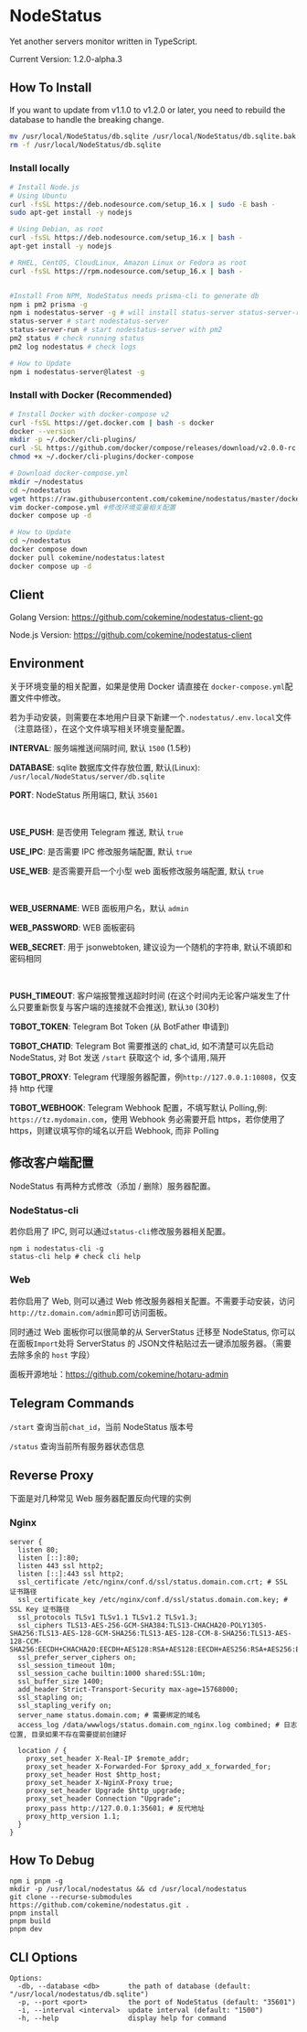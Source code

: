 # NodeStatus

Yet another servers monitor written in TypeScript.

Current Version: 1.2.0-alpha.3

## How To Install

If you want to update from v1.1.0 to v1.2.0 or later, you need to rebuild the database to handle the breaking change.

```bash
mv /usr/local/NodeStatus/db.sqlite /usr/local/NodeStatus/db.sqlite.bak
rm -f /usr/local/NodeStatus/db.sqlite
```

### Install locally

```bash
# Install Node.js
# Using Ubuntu
curl -fsSL https://deb.nodesource.com/setup_16.x | sudo -E bash -
sudo apt-get install -y nodejs

# Using Debian, as root
curl -fsSL https://deb.nodesource.com/setup_16.x | bash -
apt-get install -y nodejs

# RHEL, CentOS, CloudLinux, Amazon Linux or Fedora as root
curl -fsSL https://rpm.nodesource.com/setup_16.x | bash -


#Install From NPM, NodeStatus needs prisma-cli to generate db
npm i pm2 prisma -g
npm i nodestatus-server -g # will install status-server status-server-run in your computer
status-server # start nodestatus-server
status-server-run # start nodestatus-server with pm2
pm2 status # check running status
pm2 log nodestatus # check logs

# How to Update
npm i nodestatus-server@latest -g
```

### Install with Docker (Recommended)

```bash
# Install Docker with docker-compose v2
curl -fsSL https://get.docker.com | bash -s docker
docker --version
mkdir -p ~/.docker/cli-plugins/
curl -SL https://github.com/docker/compose/releases/download/v2.0.0-rc.3/docker-compose-linux-amd64 -o ~/.docker/cli-plugins/docker-compose # for x86_64
chmod +x ~/.docker/cli-plugins/docker-compose

# Download docker-compose.yml
mkdir ~/nodestatus
cd ~/nodestatus
wget https://raw.githubusercontent.com/cokemine/nodestatus/master/docker-compose.yml
vim docker-compose.yml #修改环境变量相关配置
docker compose up -d

# How to Update
cd ~/nodestatus
docker compose down
docker pull cokemine/nodestatus:latest
docker compose up -d
```

## Client

Golang Version: https://github.com/cokemine/nodestatus-client-go

Node.js Version: https://github.com/cokemine/nodestatus-client

## Environment

关于环境变量的相关配置，如果是使用 Docker 请直接在 `docker-compose.yml`配置文件中修改。

若为手动安装，则需要在本地用户目录下新建一个`.nodestatus/.env.local`文件（注意路径），在这个文件填写相关环境变量配置。

**INTERVAL**: 服务端推送间隔时间, 默认 `1500` (1.5秒)

**DATABASE**: sqlite 数据库文件存放位置, 默认(Linux): `/usr/local/NodeStatus/server/db.sqlite`

**PORT**: NodeStatus 所用端口, 默认 `35601`

&nbsp;

**USE_PUSH**: 是否使用 Telegram 推送, 默认 `true`

**USE_IPC**: 是否需要 IPC 修改服务端配置, 默认 `true`

**USE_WEB**: 是否需要开启一个小型 web 面板修改服务端配置, 默认 `true`

&nbsp;

**WEB_USERNAME**: WEB 面板用户名，默认 `admin`

**WEB_PASSWORD**: WEB 面板密码

**WEB_SECRET**: 用于 jsonwebtoken, 建议设为一个随机的字符串, 默认不填即和密码相同

&nbsp;

**PUSH_TIMEOUT**: 客户端报警推送超时时间 (在这个时间内无论客户端发生了什么只要重新恢复与客户端的连接就不会推送),  默认`30` (30秒)

**TGBOT_TOKEN**: Telegram Bot Token (从 BotFather 申请到)

**TGBOT_CHATID**: Telegram Bot 需要推送的 chat_id, 如不清楚可以先启动 NodeStatus, 对 Bot 发送 `/start` 获取这个 id, 多个请用`,`隔开

**TGBOT_PROXY**: Telegram 代理服务器配置，例`http://127.0.0.1:10808`，仅支持 http 代理

**TGBOT_WEBHOOK**: Telegram Webhook 配置，不填写默认 Polling,例: `https://tz.mydomain.com`，使用 Webhook 务必需要开启 https，若你使用了https，则建议填写你的域名以开启  Webhook, 而非 Polling

## 修改客户端配置

NodeStatus 有两种方式修改（添加 / 删除）服务器配置。

### NodeStatus-cli

若你启用了 IPC, 则可以通过`status-cli`修改服务器相关配置。

```shell
npm i nodestatus-cli -g
status-cli help # check cli help
```

### Web

若你启用了 Web, 则可以通过 Web 修改服务器相关配置。不需要手动安装，访问`http://tz.domain.com/admin`即可访问面板。

同时通过 Web 面板你可以很简单的从 ServerStatus 迁移至 NodeStatus, 你可以在面板`Import`处将 ServerStatus 的 JSON文件粘贴过去一键添加服务器。（需要去除多余的 `host` 字段）

面板开源地址：https://github.com/cokemine/hotaru-admin

## Telegram Commands

`/start` 查询当前`chat_id`，当前 NodeStatus 版本号

`/status` 查询当前所有服务器状态信息

## Reverse Proxy

下面是对几种常见 Web 服务器配置反向代理的实例

### Nginx

```nginx
server {
  listen 80;
  listen [::]:80;
  listen 443 ssl http2;
  listen [::]:443 ssl http2;
  ssl_certificate /etc/nginx/conf.d/ssl/status.domain.com.crt; # SSL 证书路径
  ssl_certificate_key /etc/nginx/conf.d/ssl/status.domain.com.key; # SSL Key 证书路径
  ssl_protocols TLSv1 TLSv1.1 TLSv1.2 TLSv1.3;
  ssl_ciphers TLS13-AES-256-GCM-SHA384:TLS13-CHACHA20-POLY1305-SHA256:TLS13-AES-128-GCM-SHA256:TLS13-AES-128-CCM-8-SHA256:TLS13-AES-128-CCM-SHA256:EECDH+CHACHA20:EECDH+AES128:RSA+AES128:EECDH+AES256:RSA+AES256:EECDH+3DES:RSA+3DES:!MD5;
  ssl_prefer_server_ciphers on;
  ssl_session_timeout 10m;
  ssl_session_cache builtin:1000 shared:SSL:10m;
  ssl_buffer_size 1400;
  add_header Strict-Transport-Security max-age=15768000;
  ssl_stapling on;
  ssl_stapling_verify on;
  server_name status.domain.com; # 需要绑定的域名
  access_log /data/wwwlogs/status.domain.com_nginx.log combined; # 日志位置, 目录如果不存在需要提前创建好

  location / {
    proxy_set_header X-Real-IP $remote_addr;
    proxy_set_header X-Forwarded-For $proxy_add_x_forwarded_for;
    proxy_set_header Host $http_host;
    proxy_set_header X-NginX-Proxy true;
    proxy_set_header Upgrade $http_upgrade;
    proxy_set_header Connection "Upgrade";
    proxy_pass http://127.0.0.1:35601; # 反代地址
    proxy_http_version 1.1;
  }
}
```

## How To Debug

```shell
npm i pnpm -g
mkdir -p /usr/local/nodestatus && cd /usr/local/nodestatus
git clone --recurse-submodules https://github.com/cokemine/nodestatus.git .
pnpm install
pnpm build
pnpm dev
```

## CLI Options

```shell
Options:
  -db, --database <db>       the path of database (default: "/usr/local/nodestatus/db.sqlite")
  -p, --port <port>          the port of NodeStatus (default: "35601")
  -i, --interval <interval>  update interval (default: "1500")
  -h, --help                 display help for command
```

